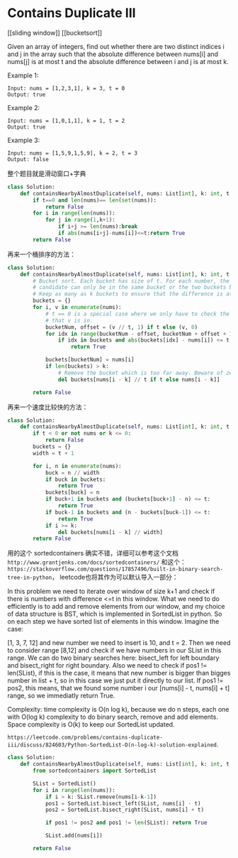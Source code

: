 # Contains Duplicate III

[[sliding window]] [[bucketsort]]

Given an array of integers, find out whether there are two distinct indices i and j in the array such that the absolute difference between nums[i] and nums[j] is at most t and the absolute difference between i and j is at most k.

Example 1:

```text
Input: nums = [1,2,3,1], k = 3, t = 0
Output: true
```

Example 2:

```text
Input: nums = [1,0,1,1], k = 1, t = 2
Output: true
```

Example 3:

```text
Input: nums = [1,5,9,1,5,9], k = 2, t = 3
Output: false
```

整个题目就是滑动窗口+字典

```Python
class Solution:
    def containsNearbyAlmostDuplicate(self, nums: List[int], k: int, t: int) -> bool:
        if t==0 and len(nums)== len(set(nums)):
            return False
        for i in range(len(nums)):
            for j in range(1,k+1):
                if i+j >= len(nums):break
                if abs(nums[i+j]-nums[i])<=t:return True
        return False
```

再来一个桶排序的方法：

```Python
class Solution:
    def containsNearbyAlmostDuplicate(self, nums: List[int], k: int, t: int) -> bool:
        # Bucket sort. Each bucket has size of t. For each number, the possible
        # candidate can only be in the same bucket or the two buckets besides.
        # Keep as many as k buckets to ensure that the difference is at most k.
        buckets = {}
        for i, v in enumerate(nums):
            # t == 0 is a special case where we only have to check the bucket
            # that v is in.
            bucketNum, offset = (v // t, 1) if t else (v, 0)
            for idx in range(bucketNum - offset, bucketNum + offset + 1):
                if idx in buckets and abs(buckets[idx] - nums[i]) <= t:
                    return True

            buckets[bucketNum] = nums[i]
            if len(buckets) > k:
                # Remove the bucket which is too far away. Beware of zero t.
                del buckets[nums[i - k] // t if t else nums[i - k]]

        return False

```

再来一个速度比较快的方法：

```Python
class Solution:
    def containsNearbyAlmostDuplicate(self, nums: List[int], k: int, t: int) -> bool:
        if t < 0 or not nums or k <= 0:
            return False
        buckets = {}
        width = t + 1

        for i, n in enumerate(nums):
            buck = n // width
            if buck in buckets:
                return True
            buckets[buck] = n
            if buck+1 in buckets and (buckets[buck+1] - n) <= t:
                return True
            if buck-1 in buckets and (n - buckets[buck-1]) <= t:
                return True
            if i >= k:
                del buckets[nums[i - k] // width]
        return False
```

用的这个 sortedcontainers 确实不错，详细可以参考这个文档`http://www.grantjenks.com/docs/sortedcontainers/` 和这个： `https://stackoverflow.com/questions/17857496/built-in-binary-search-tree-in-python`， leetcode也将其作为可以默认导入一部分：

In this problem we need to iterate over window of size k+1 and check if there is numbers with difference <=t in this window. What we need to do efficiently is to add and remove elements from our window, and my choice of data structure is BST, which is implemented in SortedList in python. So on each step we have sorted list of elements in this window. Imagine the case:

[1, 3, 7, 12] and new number we need to insert is 10, and t = 2. Then we need to consider range [8,12] and check if we have numbers in our SList in this range. We can do two binary searches here: bisect_left for left boundary and bisect_right for right boundary. Also we need to check if pos1 != len(SList), if this is the case, it means that new number is bigger than bigges number in list + t, so in this case we just put it directly to our list. If pos1 != pos2, this means, that we found some number i our [nums[i] - t, nums[i] + t] range, so we immediatly return True.

Complexity: time complexity is O(n log k), because we do n steps, each one with O(log k) complexity to do binary search, remove and add elements. Space complexity is O(k) to keep our SortedList updated.

`https://leetcode.com/problems/contains-duplicate-iii/discuss/824603/Python-SortedList-O(n-log-k)-solution-explained`.

```python
class Solution:
    def containsNearbyAlmostDuplicate(self, nums: List[int], k: int, t: int) -> bool:
        from sortedcontainers import SortedList

        SList = SortedList()
        for i in range(len(nums)):
            if i > k: SList.remove(nums[i-k-1])   
            pos1 = SortedList.bisect_left(SList, nums[i] - t)
            pos2 = SortedList.bisect_right(SList, nums[i] + t)

            if pos1 != pos2 and pos1 != len(SList): return True

            SList.add(nums[i])

        return False
```
